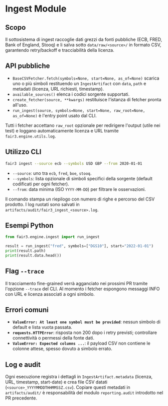 # Ingest Module

## Scopo
Il sottosistema di ingest raccoglie dati grezzi da fonti pubbliche (ECB, FRED, Bank of England, Stooq) e li salva sotto `data/raw/<source>/` in formato CSV, garantendo retry/backoff e tracciabilità della licenza.

## API pubbliche
- `BaseCSVFetcher.fetch(symbols=None, start=None, as_of=None)` scarica uno o più simboli restituendo un `IngestArtifact` con `data`, `path` e metadati (licenza, URL richiesti, timestamp).
- `available_sources()` elenca i codici sorgente supportati.
- `create_fetcher(source, **kwargs)` restituisce l'istanza di fetcher pronta all'uso.
- `run_ingest(source, symbols=None, start=None, raw_root=None, as_of=None)` è l'entry point usato dal CLI.

Tutti i fetcher accettano `raw_root` opzionale per redirigere l'output (utile nei test) e loggano automaticamente licenza e URL tramite `fair3.engine.utils.log`.

## Utilizzo CLI
```bash
fair3 ingest --source ecb --symbols USD GBP --from 2020-01-01
```
- `--source`: uno tra `ecb`, `fred`, `boe`, `stooq`.
- `--symbols`: lista opzionale di simboli specifici della sorgente (default codificati per ogni fetcher).
- `--from`: data minima (ISO `YYYY-MM-DD`) per filtrare le osservazioni.

Il comando stampa un riepilogo con numero di righe e percorso del CSV prodotto. I log ruotati sono salvati in `artifacts/audit/fair3_ingest_<source>.log`.

## Esempi Python
```python
from fair3.engine.ingest import run_ingest

result = run_ingest("fred", symbols=["DGS10"], start="2022-01-01")
print(result.path)
print(result.data.head())
```

## Flag `--trace`
Il tracciamento fine-grained verrà agganciato nei prossimi PR tramite l'opzione `--trace` del CLI. Al momento i fetcher espongono messaggi INFO con URL e licenza associati a ogni simbolo.

## Errori comuni
- **`ValueError: At least one symbol must be provided`**: nessun simbolo di default e lista vuota passata.
- **`requests.HTTPError`**: risposta non 200 dopo i retry previsti; controllare connettività o permessi della fonte dati.
- **`ValueError: Expected columns ...`**: il payload CSV non contiene le colonne attese, spesso dovuto a simbolo errato.

## Log e audit
Ogni esecuzione registra i dettagli in `IngestArtifact.metadata` (licenza, URL, timestamp, start-date) e crea file CSV datati (`<source>_YYYYMMDDTHHMMSSZ.csv`). Copiare questi metadati in `artifacts/audit/` è responsabilità del modulo `reporting.audit` introdotto nel PR precedente.
